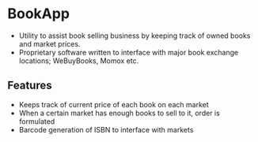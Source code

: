 # BookApp
* Utility to assist book selling business by keeping track of owned books and market prices.
* Proprietary software written to interface with major book exchange locations; WeBuyBooks, Momox etc.

## Features
* Keeps track of current price of each book on each market
* When a certain market has enough books to sell to it, order is formulated
* Barcode generation of ISBN to interface with markets
